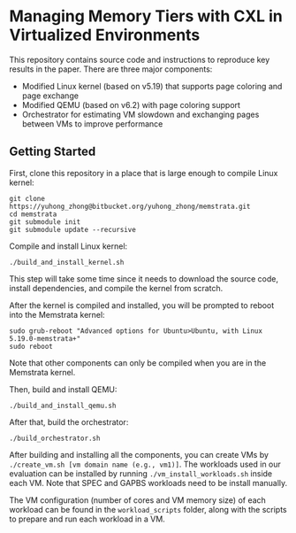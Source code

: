 # Managing Memory Tiers with CXL in Virtualized Environments

This repository contains source code and instructions to reproduce key results in the paper. There are three major components:

* Modified Linux kernel (based on v5.19) that supports page coloring and page exchange
* Modified QEMU (based on v6.2) with page coloring support
* Orchestrator for estimating VM slowdown and exchanging pages between VMs to improve performance


## Getting Started


First, clone this repository in a place that is large enough to compile Linux kernel:
```
git clone https://yuhong_zhong@bitbucket.org/yuhong_zhong/memstrata.git
cd memstrata
git submodule init
git submodule update --recursive
```


Compile and install Linux kernel:
```
./build_and_install_kernel.sh
```
This step will take some time since it needs to download the source code, install dependencies, and compile the kernel from scratch.


After the kernel is compiled and installed, you will be prompted to reboot into the Memstrata kernel:
```
sudo grub-reboot "Advanced options for Ubuntu>Ubuntu, with Linux 5.19.0-memstrata+"
sudo reboot
```
Note that other components can only be compiled when you are in the Memstrata kernel.


Then, build and install QEMU:
```
./build_and_install_qemu.sh
```


After that, build the orchestrator:
```
./build_orchestrator.sh
```


After building and installing all the components, you can create VMs by `./create_vm.sh [vm domain name (e.g., vm1)]`. The workloads used in our evaluation can be installed by running `./vm_install_workloads.sh` inside each VM. Note that SPEC and GAPBS workloads need to be install manually.


The VM configuration (number of cores and VM memory size) of each workload can be found in the `workload_scripts` folder, along with the scripts to prepare and run each workload in a VM.
